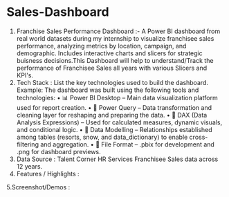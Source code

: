 # Sales-Dashboard
1. Franchise Sales Performance Dashboard :- 
A Power BI dashboard from real world datasets during my internship to visualize franchisee sales performance, analyzing metrics by location, campaign, and demographic. Includes interactive charts and slicers for strategic buisness decisions.This Dashboard will help to understand/Track the performance of Franchisee Sales all years with various Slicers and KPI's. 
2. Tech Stack : 
List the key technologies used to build the dashboard.
Example: The dashboard was built using the following tools and technologies:
• 📊 Power BI Desktop – Main data visualization platform used for report creation.
• 📂 Power Query – Data transformation and cleaning layer for reshaping and preparing the data.
• 🧠 DAX (Data Analysis Expressions) – Used for calculated measures, dynamic visuals, and conditional logic.
• 📝 Data Modelling – Relationships established among tables (resorts, snow, and data_dictionary) to enable cross-filtering and aggregation.
• 📁 File Format – .pbix for development and .png for dashboard previews.
3. Data Source : 
Talent Corner HR Services Franchisee Sales data across 12 years.
4. Features / Highlights : 









5.Screenshot/Demos : 



